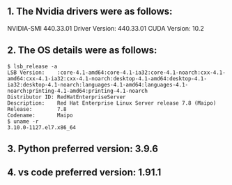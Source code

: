 ## 1. The Nvidia drivers were as follows:
NVIDIA-SMI 440.33.01    Driver Version: 440.33.01    CUDA Version: 10.2

## 2. The OS details were as follows:
```
$ lsb_release -a
LSB Version:    :core-4.1-amd64:core-4.1-ia32:core-4.1-noarch:cxx-4.1-amd64:cxx-4.1-ia32:cxx-4.1-noarch:desktop-4.1-amd64:desktop-4.1-ia32:desktop-4.1-noarch:languages-4.1-amd64:languages-4.1-noarch:printing-4.1-amd64:printing-4.1-noarch
Distributor ID: RedHatEnterpriseServer
Description:    Red Hat Enterprise Linux Server release 7.8 (Maipo)
Release:        7.8
Codename:       Maipo
$ uname -r
3.10.0-1127.el7.x86_64
```

## 3. Python preferred version: 3.9.6
## 4. vs code preferred version: 1.91.1
